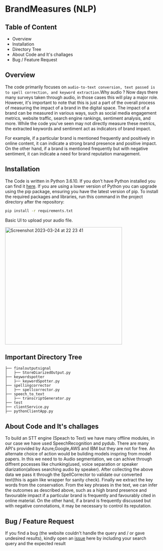 # BrandMeasures (NLP)

## Table of Content

  * Overview
  * Installation
  * Directory Tree
  * About Code and It's challages
  * Bug / Feature Request

## Overview
The code primarily focuses on 
        `audio-to-text conversion, text passed is to spell correction, and keyword extraction`.Why audio ? Now days there many surveys taken through audio, in those cases this will play a major role. However, it's important to note that this is just a part of the overall process of measuring the impact of a brand in the digital space. The impact of a brand can be measured in various ways, such as social media engagement metrics, website traffic, search engine rankings, sentiment analysis, and more. While the code you've seen may not directly measure these metrics, the extracted keywords and sentiment act as indicators of brand impact.

For example, if a particular brand is mentioned frequently and positively in online content, it can indicate a strong brand presence and positive impact. On the other hand, if a brand is mentioned frequently but with negative sentiment, it can indicate a need for brand reputation management.


## Installation
The Code is written in Python 3.6.10. If you don't have Python installed you can find it [here](https://www.python.org/downloads/). If you are using a lower version of Python you can upgrade using the pip package, ensuring you have the latest version of pip. To install the required packages and libraries, run this command in the project directory after the repository:
```bash
pip install -r requirements.txt
```
Basic UI to upload your audio file.

<img width="383" alt="Screenshot 2023-03-24 at 22 23 41" src="https://user-images.githubusercontent.com/45511185/227590482-13a20761-418a-4879-a46f-9313daf4f600.png">

## Important Directory Tree 
```
├── finaloutputsignal
│   ├── StoreDiarizedOutput.py
├── keywordspotter
│   ├── keywordSpotter.py
├── spellingcorrector
│   ├── spellcorrector.py
├── speech_to_text
│   ├── transcriptGenerator.py
├── test
├── clientService.py
├── pythonClientApp.py
```

## About Code and It's challages 

To build an STT engine (Speach to Text) we have many offline modules, in our case we have used SpeechRecognition and pydub. There are many API's provided by Azure,Google,AWS and IBM but they are not for free. An alternate choice of action would be buliding models inspring from model papers. In this we need to to Audio segmentation, we can achive through diffrent pocesses like chunking(used, voice separation or speaker diarization(allows searching audio by speaker). After collecting the above data we pass it through the SpellCorrector to validate our converted text(this is again like wrapper for sanity check). Finally we extract the key words from the conservation. From the key phrases in the text, we can infer the outcomes as described above, such as a high brand presence and favourable impact if a particular brand is frequently and favourably cited in online material. On the other hand, if a brand is frequently discussed but with negative connotations, it may be necessary to control its reputation.



## Bug / Feature Request

If you find a bug (the website couldn't handle the query and / or gave undesired results), kindly open an [issue](https://github.com/BHariKrishnaReddy/BrandMeasures/issues) here by including your search query and the expected result
